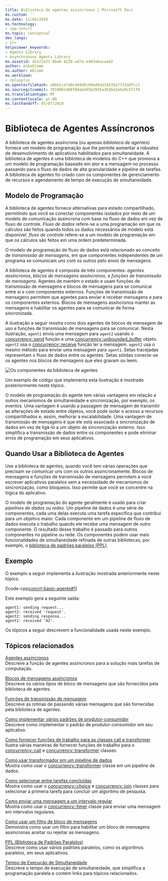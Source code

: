```yaml
---
title: Biblioteca de agentes assíncronos | Microsoft Docs
ms.custom: ''
ms.date: 11/04/2016
ms.technology:
- cpp-concrt
ms.topic: conceptual
dev_langs:
- C++
helpviewer_keywords:
- Agents Library
- Asynchronous Agents Library
ms.assetid: d2a72a31-8ba6-4220-ad7a-e403a6acaa42
author: mikeblome
ms.author: mblome
ms.workload:
- cplusplus
ms.openlocfilehash: a8bb1ce7a0c449d5c09e49ad16435e7732ddfcc1
ms.sourcegitcommit: 7019081488f68abdd5b2935a3b36e2a5e8c571f8
ms.translationtype: MT
ms.contentlocale: pt-BR
ms.lasthandoff: 05/07/2018
---
```

# <a name="asynchronous-agents-library"></a>Biblioteca de Agentes Assíncronos
A biblioteca de agentes assíncrona (ou apenas *biblioteca de agentes*) fornece um modelo de programação que lhe permite aumentar a robustez de desenvolvimento de aplicativos habilitados para simultaneidade. A biblioteca de agentes é uma biblioteca de modelos do C++ que promova a um modelo de programação baseado em ator e a mensagem no processo passando para o fluxo de dados de alta granularidade e pipeline de tarefas. A biblioteca de agentes foi criado com os componentes de gerenciamento de recursos e agendamento de tempo de execução de simultaneidade.  
  
## <a name="programming-model"></a>Modelo de Programação  
 A biblioteca de agentes fornece alternativas para estado compartilhado, permitindo que você se conectar componentes isolados por meio de um modelo de comunicação assíncrona com base no fluxo de dados em vez de fluxo de controle. *Fluxo de dados* refere-se a uma programação em que os cálculos são feitos quando todos os dados necessários de modelo está disponível. *fluxo de controle* refere-se a um modelo de programação em que os cálculos são feitos em uma ordem predeterminada.  
  
 O modelo de programação de fluxo de dados está relacionado ao conceito de *transmissão de mensagens*, em que componentes independentes de um programa se comunicam uns com os outros pelo envio de mensagens.  
  
 A biblioteca de agentes é composta de três componentes: *agentes assíncronos*, *blocos de mensagens assíncronos*, e *funções de transmissão de mensagens*. Agentes de mantém o estado e usam funções de transmissão de mensagens e blocos de mensagens para se comunicar entre si e com componentes externos. Funções de transmissão de mensagens permitem que agentes para enviar e receber mensagens e para os componentes externos. Blocos de mensagens assíncronos manter as mensagens e habilitar os agentes para se comunicar de forma sincronizada.  
  
 A ilustração a seguir mostra como dois agentes de blocos de mensagem de uso e funções de transmissão de mensagens para se comunicar. Nesta ilustração, `agent1` envia uma mensagem para `agent2` usando o [concurrency::send](reference/concurrency-namespace-functions.md#send) função e uma [concurrency::unbounded_buffer](reference/unbounded-buffer-class.md) objeto. `agent2` usa o [concurrency::receive](reference/concurrency-namespace-functions.md#receive) função ler a mensagem. `agent2` usa o mesmo método para enviar uma mensagem para `agent1`. Setas tracejadas representam o fluxo de dados entre os agentes. Setas sólidas conecte-se os agentes nos blocos de mensagens que eles gravam ou leem.  
  
 ![Os componentes da biblioteca de agentes](../../parallel/concrt/media/agent_librarycomp.png "agent_librarycomp")  
  
 Um exemplo de código que implementa esta ilustração é mostrado posteriormente neste tópico.  
  
 O modelo de programação do agente tem várias vantagens em relação a outros mecanismos de simultaneidade e sincronização, por exemplo, os eventos. Uma vantagem é usando a passagem de mensagem de transmitir as alterações de estado entre objetos, você pode isolar o acesso a recursos compartilhados e, assim, melhorar a escalabilidade. Uma vantagem de transmissão de mensagens é que ele está associado a sincronização de dados em vez de ligá-lo a um objeto de sincronização externo. Isso simplifica a transmissão de dados entre os componentes e pode eliminar erros de programação em seus aplicativos.  
  
## <a name="when-to-use-the-agents-library"></a>Quando Usar a Biblioteca de Agentes  
 Use a biblioteca de agentes, quando você tem várias operações que precisam se comunicar uns com os outros assincronamente. Blocos de mensagens e funções de transmissão de mensagens permitem a você escrever aplicativos paralelos sem a necessidade de mecanismos de sincronização, como bloqueios. Isso permite que você se concentre na lógica do aplicativo.  
  
 O modelo de programação do agente geralmente é usado para criar *pipelines de dados* ou *redes*. Um pipeline de dados é uma série de componentes, cada uma delas executa uma tarefa específica que contribui para um objetivo maior. Cada componente em um pipeline de fluxo de dados executa o trabalho quando ele recebe uma mensagem de outro componente. O resultado desse trabalho é passado para outros componentes no pipeline ou rede. Os componentes podem usar mais funcionalidades de simultaneidade refinada de outras bibliotecas, por exemplo, o [biblioteca de padrões paralelos (PPL)](../../parallel/concrt/parallel-patterns-library-ppl.md).  
  
## <a name="example"></a>Exemplo  
 O exemplo a seguir implementa a ilustração mostrada anteriormente neste tópico.  
  
 [!code-cpp[concrt-basic-agents#1](../../parallel/concrt/codesnippet/cpp/asynchronous-agents-library_1.cpp)]  
  
 Este exemplo gera a seguinte saída:  
  
```Output  
agent1: sending request...  
agent2: received 'request'.  
agent2: sending response...  
agent1: received '42'.  
```  
  
 Os tópicos a seguir descrevem a funcionalidade usada neste exemplo.  
  
## <a name="related-topics"></a>Tópicos relacionados  
 [Agentes assíncronos](../../parallel/concrt/asynchronous-agents.md)  
 Descreve a função de agentes assíncronos para a solução mais tarefas de computação.  
  
 [Blocos de mensagens assíncronos](../../parallel/concrt/asynchronous-message-blocks.md)  
 Descreve os vários tipos de bloco de mensagens que são fornecidos pela biblioteca de agentes.  
  
 [Funções de transmissão de mensagem](../../parallel/concrt/message-passing-functions.md)  
 Descreve as rotinas de passando várias mensagens que são fornecidas pela biblioteca de agentes.  
  
 [Como implementar vários padrões de produtor-consumidor](../../parallel/concrt/how-to-implement-various-producer-consumer-patterns.md)  
 Descreve como implementar o padrão de produtor-consumidor em seu aplicativo.  
  
 [Como fornecer funções de trabalho para as classes call e transformer](../../parallel/concrt/how-to-provide-work-functions-to-the-call-and-transformer-classes.md)  
 Ilustra várias maneiras de fornecer funções de trabalho para o [concurrency::call](../../parallel/concrt/reference/call-class.md) e [concurrency::transformer](../../parallel/concrt/reference/transformer-class.md) classes.  
  
 [Como usar transformador em um pipeline de dados](../../parallel/concrt/how-to-use-transformer-in-a-data-pipeline.md)  
 Mostra como usar o [concurrency::transformer](../../parallel/concrt/reference/transformer-class.md) classe em um pipeline de dados.  
  
 [Como selecionar entre tarefas concluídas](../../parallel/concrt/how-to-select-among-completed-tasks.md)  
 Mostra como usar o [concurrency::choice](../../parallel/concrt/reference/choice-class.md) e [concurrency::join](../../parallel/concrt/reference/join-class.md) classes para selecionar a primeira tarefa para concluir um algoritmo de pesquisa.  
  
 [Como enviar uma mensagem a um intervalo regular](../../parallel/concrt/how-to-send-a-message-at-a-regular-interval.md)  
 Mostra como usar o [concurrency::timer](../../parallel/concrt/reference/timer-class.md) classe para enviar uma mensagem em intervalos regulares.  
  
 [Como usar um filtro de bloco de mensagens](../../parallel/concrt/how-to-use-a-message-block-filter.md)  
 Demonstra como usar um filtro para habilitar um bloco de mensagens assíncronas aceitar ou rejeitar as mensagens.  
  
 [PPL (Biblioteca de Padrões Paralelos)](../../parallel/concrt/parallel-patterns-library-ppl.md)  
 Descreve como usar vários padrões paralelos, como os algoritmos paralelos, em seus aplicativos.  
  
 [Tempo de Execução de Simultaneidade](../../parallel/concrt/concurrency-runtime.md)  
 Descreve o tempo de execução de simultaneidade, que simplifica a programação paralela e contém links para tópicos relacionados.

